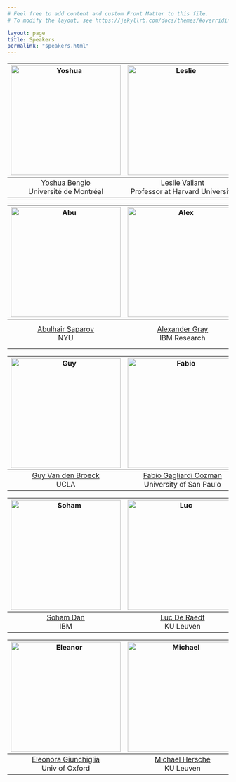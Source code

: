 ```yaml
---
# Feel free to add content and custom Front Matter to this file.
# To modify the layout, see https://jekyllrb.com/docs/themes/#overriding-theme-defaults

layout: page
title: Speakers
permalink: "speakers.html"
---
```



<img src="https://yoshuabengio.org/wp-content/uploads/2021/12/1.BENGIO_Yoshua_credit_Camille-Gladu-Drouin_dec2019-1-1-768x512.jpg" alt="Yoshua" width="250"/>|  <img src="https://people.seas.harvard.edu/~valiant/1.jpg" alt="Leslie" width="250"/> |  <img src="https://ml.unife.it/wp-content/uploads/2019/05/fabrizio.riguzzi500-e1558077965634.png" alt="Benjamin" width="250"/> |
:---------------:|:---------------:|:-------------:
[Yoshua Bengio](https://yoshuabengio.org/)<br>Université de Montréal | [Leslie Valiant](https://people.seas.harvard.edu/~valiant/)<br>Professor at Harvard University | [Fabrizio Riguzzi](https://ml.unife.it/fabrizio-riguzzi/)<br>University of Ferrara


<img src="https://media.licdn.com/dms/image/C4E03AQHmxJrWsbPXoQ/profile-displayphoto-shrink_800_800/0/1644262326862?e=1697673600&v=beta&t=V2XyKAxOxsO833dGYI3O-3Yd-tuH5ZOYZclziog2YUU" alt="Abu" width="250"/>|  <img src="https://cs.uchicago.edu/wp-content/uploads/2019/10/gray_alex_0319_033-panel_cut_lower-250x250.jpg" alt="Alex" width="250"/> |  <img src="https://benjamingrosof.com/wp-content/uploads/2013/05/photo-Grosof-201305.jpg" alt="Benjamin" width="250"/> |
:---------------:|:---------------:|:-------------:
[Abulhair Saparov](https://asaparov.org/)<br>NYU | [Alexander Gray](https://research.gatech.edu/data/seminar-series/alexander-gray)<br>IBM Research | [Benjamin Grosof](https://benjamingrosof.com/)<br>AI Software Technology Innovator and Leader


<img src="https://web.cs.ucla.edu/~guyvdb/img/photo.jpg" alt="Guy" width="250"/>|  <img src="https://neurosymbolic.github.io/nsss2023/data/fabio.png" alt="Fabio" width="250"/> |  <img src="https://pbs.twimg.com/profile_images/716099845224861696/xVk9MoCM_400x400.jpg" alt="Naoki" width="250"/> |
:---------------:|:---------------:|:-------------:
[Guy Van den Broeck](https://web.cs.ucla.edu/~guyvdb/)<br>UCLA | [Fabio Gagliardi Cozman](http://sites.poli.usp.br/p/fabio.cozman/)<br>University of San Paulo | [Naoki Abe](https://researcher.watson.ibm.com/researcher/view.php?person=us-nabe)<br>IBM


<img src="https://scholar.googleusercontent.com/citations?view_op=medium_photo&user=nOsmu8UAAAAJ&citpid=7" alt="Soham" width="250"/>|  <img src="https://neurosymbolic.github.io/nsss2023/data/luc.jpeg" alt="Luc" width="250"/> |  <img src="https://media.licdn.com/dms/image/C4E03AQGoyK6hAguS2A/profile-displayphoto-shrink_800_800/0/1517728473291?e=1696464000&v=beta&t=jzSN7lpkTY8oFao0T0vBqxgYu_8AwKY330FSJe_j3Jo" alt="Parikshit" width="250"/> |
:---------------:|:---------------:|:-------------:
[Soham Dan](https://scholar.google.com/citations?user=nOsmu8UAAAAJ&hl=en)<br>IBM | [Luc De Raedt](https://wms.cs.kuleuven.be/people/lucderaedt)<br>KU Leuven | [Parikshit Ram](https://www.linkedin.com/in/parikshit-ram-4861325/)<br>IBM


<img src="https://media.licdn.com/dms/image/C4D03AQExXUoJO3hDSw/profile-displayphoto-shrink_800_800/0/1578500201916?e=1697673600&v=beta&t=ojeMtsUx2KWOm4-QnlzXa629p2CTCHa_LCSeXUFU82c" alt="Eleanor" width="250"/>|  <img src="https://media.licdn.com/dms/image/D4E03AQGqMtsrjzMnpA/profile-displayphoto-shrink_800_800/0/1682261595224?e=2147483647&v=beta&t=e-xhT3SzfNKKjJMxcOFJm3wtJaEuLf9pZWtpAFZryjw" alt="Michael" width="250"/> |  <img src="https://media.licdn.com/dms/image/C4D03AQGofJNy0Ttjjw/profile-displayphoto-shrink_800_800/0/1516284049786?e=1697673600&v=beta&t=QZS3MgsIgRD5v8gN69i1bCSOM7HqmTWsmCcgsN1l89I" alt="Tim" width="250"/> |
:---------------:|:---------------:|:-------------:
[Eleonora Giunchiglia](https://www.cs.ox.ac.uk/people/eleonora.giunchiglia/)<br>Univ of Oxford | [Michael Hersche](https://scholar.google.ch/citations?user=uhC6m3EAAAAJ&hl=en)<br>KU Leuven | [Tim Klinger](https://researcher.watson.ibm.com/researcher/view.php?person=us-tklinger)<br>IBM
